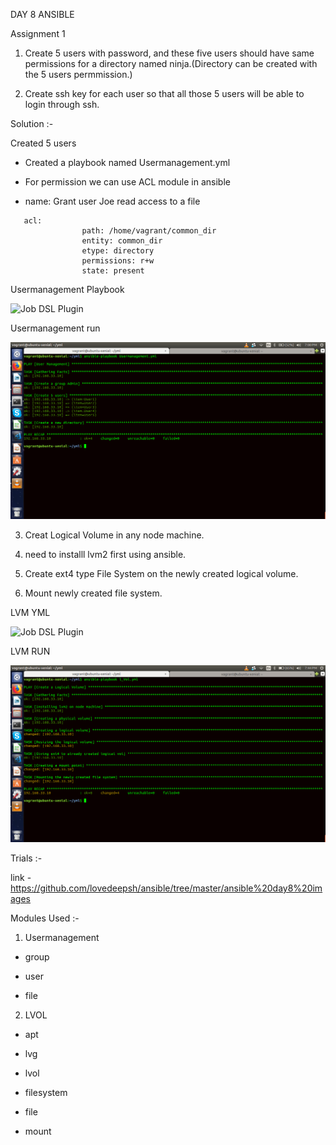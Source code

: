 DAY 8 ANSIBLE

Assignment 1

1. Create 5 users with password, and these five users should have same permissions for a directory named ninja.(Directory can be created with the 5 users permmission.)

2. Create ssh key for each user so that all those 5 users will be able to login through ssh.

Solution :-

Created 5 users

- Created a playbook named Usermanagement.yml

- For permission we can use ACL module in ansible

 - name: Grant user Joe read access to a file
 ```
    acl:
                 path: /home/vagrant/common_dir
                 entity: common_dir
                 etype: directory
                 permissions: r+w
                 state: present
```
Usermanagement Playbook

![Job DSL Plugin](https://github.com/lovedeepsh/ansible/blob/master/day8/Usermanagement.yml)

Usermanagement run

![Job DSL Plugin](https://github.com/lovedeepsh/ansible/blob/master/ansible%20day8%20images/Usermanagementrun.png)



3. Creat Logical Volume in any node machine.

4. need to installl lvm2 first using ansible.

5. Create ext4 type File System on the newly created logical volume.

6. Mount newly created file system.

LVM YML

![Job DSL Plugin](https://github.com/lovedeepsh/ansible/blob/master/day8/lvol.yml)

LVM RUN

![Job DSL Plugin](https://github.com/lovedeepsh/ansible/blob/master/ansible%20day8%20images/finalrun.png)

Trials :-

link - https://github.com/lovedeepsh/ansible/tree/master/ansible%20day8%20images


Modules Used :-

1. Usermanagement

- group

- user

- file 

2. LVOL

- apt

- lvg

- lvol

- filesystem

- file

- mount
